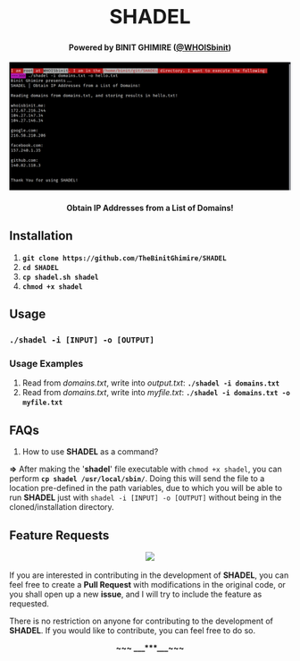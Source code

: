 <h1 align="center" style="font-size:36px;font-weight:bold;">
    SHADEL
</h1>
<h4 align="center">
    <strong>Powered by BINIT GHIMIRE (<a href='https://twitter.com/WHOISbinit' target="_blank">@WHOISbinit</a>)</strong>
</h4>
<p align="center">
    <img src="src/screenshot.png">
</p>
<h4 align="center">
	Obtain IP Addresses from a List of Domains!
</h4>

## Installation

1. **`git clone https://github.com/TheBinitGhimire/SHADEL`**
2. **`cd SHADEL`**
3. **`cp shadel.sh shadel`**
4. **`chmod +x shadel`**

## Usage

### **`./shadel -i [INPUT] -o [OUTPUT]`**

### Usage Examples

1. Read from *domains.txt*, write into *output.txt*: **`./shadel -i domains.txt`**
2. Read from *domains.txt*, write into *myfile.txt*: **`./shadel -i domains.txt -o myfile.txt`**

## FAQs

1. How to use **SHADEL** as a command?

**=>** After making the '**shadel**' file executable with `chmod +x shadel`, you can perform **`cp shadel /usr/local/sbin/`**. Doing this will send the file to a location pre-defined in the path variables, due to which you will be able to run **SHADEL** just with `shadel -i [INPUT] -o [OUTPUT]` without being in the cloned/installation directory.


## Feature Requests
<p align="center">
    <a href="https://github.com/TheBinitGhimire/SHADEL/pulls"><img src="https://img.shields.io/badge/PRs-welcome-brightgreen.svg?style=flat-square"></a>
</p>

If you are interested in contributing in the development of <strong>SHADEL</strong>, you can feel free to create a <strong>Pull Request</strong> with modifications in the original code, or you shall open up a new <strong>issue</strong>, and I will try to include the feature as requested.

There is no restriction on anyone for contributing to the development of <strong>SHADEL</strong>. If you would like to contribute, you can feel free to do so.

<p align="center"><strong>~~~ ___***___~~~</strong></p>
